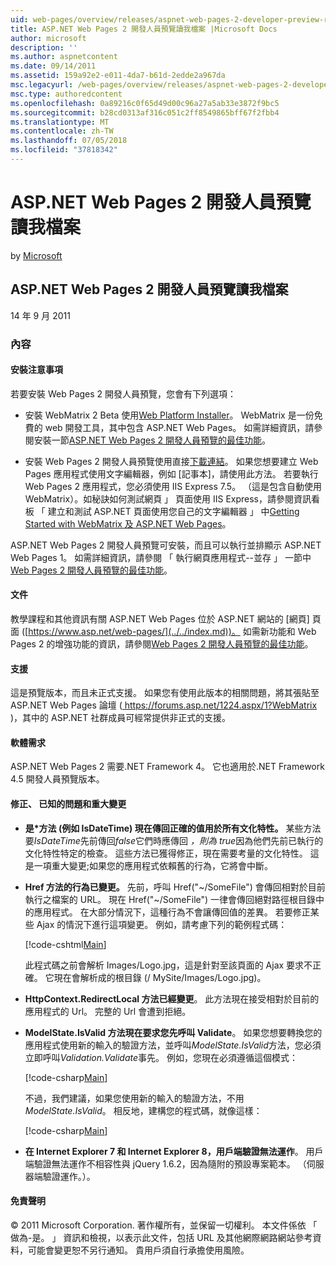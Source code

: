 ```yaml
---
uid: web-pages/overview/releases/aspnet-web-pages-2-developer-preview-readme
title: ASP.NET Web Pages 2 開發人員預覽讀我檔案 |Microsoft Docs
author: microsoft
description: ''
ms.author: aspnetcontent
ms.date: 09/14/2011
ms.assetid: 159a92e2-e011-4da7-b61d-2edde2a967da
msc.legacyurl: /web-pages/overview/releases/aspnet-web-pages-2-developer-preview-readme
msc.type: authoredcontent
ms.openlocfilehash: 0a89216c0f65d49d00c96a27a5ab33e3872f9bc5
ms.sourcegitcommit: b28cd0313af316c051c2ff8549865bff67f2fbb4
ms.translationtype: MT
ms.contentlocale: zh-TW
ms.lasthandoff: 07/05/2018
ms.locfileid: "37818342"
---
```

<a name="aspnet-web-pages-2-developer-preview-readme"></a>ASP.NET Web Pages 2 開發人員預覽讀我檔案
====================
by [Microsoft](https://github.com/microsoft)

## <a name="aspnet-web-pages-2-developer-preview-readme"></a>ASP.NET Web Pages 2 開發人員預覽讀我檔案

14 年 9 月 2011

### <a name="contents"></a>內容

#### <a id="_Toc303701284"></a>  安裝注意事項

若要安裝 Web Pages 2 開發人員預覽，您會有下列選項：

- 安裝 WebMatrix 2 Beta 使用[Web Platform Installer](https://go.microsoft.com/fwlink/?LinkId=226883)。 WebMatrix 是一份免費的 web 開發工具，其中包含 ASP.NET Web Pages。 如需詳細資訊，請參閱安裝一節[ASP.NET Web Pages 2 開發人員預覽的最佳功能](https://go.microsoft.com/fwlink/?LinkID=227824)。

- 安裝 Web Pages 2 開發人員預覽使用直接[下載連結](https://go.microsoft.com/fwlink/?LinkID=226335)。 如果您想要建立 Web Pages 應用程式使用文字編輯器，例如 [記事本]，請使用此方法。 若要執行 Web Pages 2 應用程式，您必須使用 IIS Express 7.5。 （這是包含自動使用 WebMatrix）。如秘訣如何測試網頁 」 頁面使用 IIS Express，請參閱資訊看板 「 建立和測試 ASP.NET 頁面使用您自己的文字編輯器 」 中[Getting Started with WebMatrix 及 ASP.NET Web Pages](https://go.microsoft.com/fwlink/?LinkId=202889)。

ASP.NET Web Pages 2 開發人員預覽可安裝，而且可以執行並排顯示 ASP.NET Web Pages 1。 <a id="a"></a>如需詳細資訊，請參閱 「 執行網頁應用程式--並存 」 一節中[Web Pages 2 開發人員預覽的最佳功能](https://go.microsoft.com/fwlink/?LinkID=227824)。

#### <a id="_Toc303701285"></a>  文件

教學課程和其他資訊有關 ASP.NET Web Pages 位於 ASP.NET 網站的 [網頁] 頁面 ([https://www.asp.net/web-pages/](../../index.md))。 如需新功能和 Web Pages 2 的增強功能的資訊，請參閱[Web Pages 2 開發人員預覽的最佳功能](https://go.microsoft.com/fwlink/?LinkID=227824)。

#### <a id="_Toc303701286"></a>  支援

<a id="_Toc209852135"></a><a id="_Toc255833657"></a> 這是預覽版本，而且未正式支援。 如果您有使用此版本的相關問題，將其張貼至 ASP.NET Web Pages 論壇 ([ https://forums.asp.net/1224.aspx/1?WebMatrix ](https://forums.asp.net/1224.aspx/1?WebMatrix) )，其中的 ASP.NET 社群成員可經常提供非正式的支援。

#### <a id="_Toc303701287"></a>  軟體需求

ASP.NET Web Pages 2 需要.NET Framework 4。 它也適用於.NET Framework 4.5 開發人員預覽版本。

<a id="_Toc303701288"></a><a id="_Breaking_Changes"></a>

#### <a name="fixes-known-issues-and-breaking-changes"></a>修正、 已知的問題和重大變更

<a id="_Toc224729061"></a><a id="_Toc238051347"></a>

- **是\*方法 (例如 IsDateTime) 現在傳回正確的值用於所有文化特性。** 某些方法要*IsDateTime*先前傳回*false*它們時應傳回 *，則為 true*因為他們先前已執行的文化特性特定的檢查。 這些方法已獲得修正，現在需要考量的文化特性。 這是一項重大變更;如果您的應用程式依賴舊的行為，它將會中斷。
- **Href 方法的行為已變更。** 先前，呼叫 Href("~/SomeFile") 會傳回相對於目前執行之檔案的 URL。 現在 Href("~/SomeFile") 一律會傳回絕對路徑根目錄中的應用程式。 在大部分情況下，這種行為不會讓傳回值的差異。 若要修正某些 Ajax 的情況下進行這項變更。 例如，請考慮下列的範例程式碼： 

    [!code-cshtml[Main](aspnet-web-pages-2-developer-preview-readme/samples/sample1.cshtml)]

    此程式碼之前會解析 Images/Logo.jpg，這是針對至該頁面的 Ajax 要求不正確。 它現在會解析成的根目錄 (/ MySite/Images/Logo.jpg)。
- **HttpContext.RedirectLocal 方法已經變更**。 此方法現在接受相對於目前的應用程式的 Url。 完整的 Url 會遭到拒絕。
- **ModelState.IsValid 方法現在要求您先呼叫 Validate**。 如果您想要轉換您的應用程式使用新的輸入的驗證方法，並呼叫*ModelState.IsValid*方法，您必須立即呼叫*Validation.Validate*事先。 例如，您現在必須遵循這個模式： 

    [!code-csharp[Main](aspnet-web-pages-2-developer-preview-readme/samples/sample2.cs)]

  不過，我們建議，如果您使用新的輸入的驗證方法，不用*ModelState.IsValid*。 相反地，建構您的程式碼，就像這樣： 

    [!code-csharp[Main](aspnet-web-pages-2-developer-preview-readme/samples/sample3.cs)]
- **在 Internet Explorer 7 和 Internet Explorer 8，用戶端驗證無法運作**。 用戶端驗證無法運作不相容性與 jQuery 1.6.2，因為隨附的預設專案範本。 （伺服器端驗證運作。）。

#### <a id="_Toc303701289"></a>  免責聲明

© 2011 Microsoft Corporation. 著作權所有，並保留一切權利。 本文件係依 「 做為-是。 」 資訊和檢視，以表示此文件，包括 URL 及其他網際網路網站參考資料，可能會變更恕不另行通知。 貴用戶須自行承擔使用風險。
